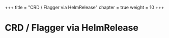 +++
title = "CRD / Flagger via HelmRelease"
chapter = true
weight = 10
+++

# CRD / Flagger via HelmRelease

[//]: # (add content here)
